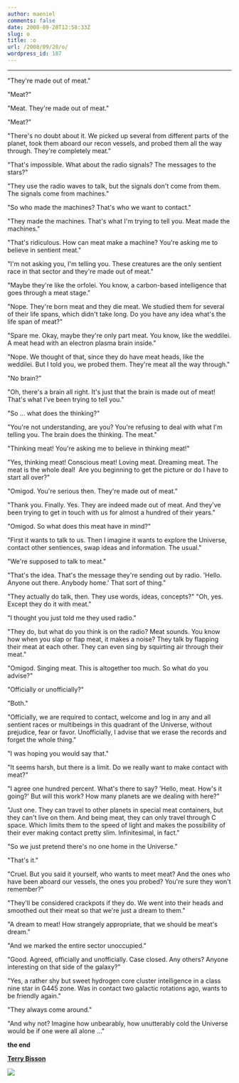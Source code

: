 ```yaml
---
author: maeniel
comments: false
date: 2008-09-28T12:58:33Z
slug: o
title: :o
url: /2008/09/28/o/
wordpress_id: 187
---
```


****







"They're made out of meat."




"Meat?"




"Meat. They're made out of meat."




"Meat?"




"There's no doubt about it. We picked up several from different parts of the planet, took them aboard our recon vessels, and probed them all the way through. They're completely meat." 




"That's impossible. What about the radio signals? The messages to the stars?"




"They use the radio waves to talk, but the signals don't come from them. The signals come from machines."




"So who made the machines? That's who we want to contact."




"They made the machines. That's what I'm trying to tell you. Meat made the machines." 




"That's ridiculous. How can meat make a machine? You're asking me to believe in sentient meat."




"I'm not asking you, I'm telling you. These creatures are the only sentient race in that sector and they're made out of meat."




"Maybe they're like the orfolei. You know, a carbon-based intelligence that goes through a meat stage."




"Nope. They're born meat and they die meat. We studied them for several of their life spans, which didn't take long. Do you have any idea what's the life span of meat?"




"Spare me. Okay, maybe they're only part meat. You know, like the weddilei. A meat head with an electron plasma brain inside."




"Nope. We thought of that, since they do have meat heads, like the weddilei. But I told you, we probed them. They're meat all the way through."




"No brain?"




"Oh, there's a brain all right. It's just that the brain is made out of meat! That's what I've been trying to tell you."




"So ... what does the thinking?" 




"You're not understanding, are you? You're refusing to deal with what I'm telling you. The brain does the thinking. The meat."




"Thinking meat! You're asking me to believe in thinking meat!"




"Yes, thinking meat! Conscious meat! Loving meat. Dreaming meat. The meat is the whole deal!  Are you beginning to get the picture or do I have to start all over?"




"Omigod. You're serious then. They're made out of meat."




"Thank you. Finally. Yes. They are indeed made out of meat. And they've been trying to get in touch with us for almost a hundred of their years."




"Omigod. So what does this meat have in mind?"




"First it wants to talk to us. Then I imagine it wants to explore the Universe, contact other sentiences, swap ideas and information. The usual."




"We're supposed to talk to meat."




"That's the idea. That's the message they're sending out by radio. 'Hello. Anyone out there. Anybody home.' That sort of thing."





"They actually do talk, then. They use words, ideas, concepts?"
"Oh, yes. Except they do it with meat."


"I thought you just told me they used radio."




"They do, but what do you think is on the radio? Meat sounds. You know how when you slap or flap meat, it makes a noise? They talk by flapping their meat at each other. They can even sing by squirting air through their meat." 




"Omigod. Singing meat. This is altogether too much. So what do you advise?"




"Officially or unofficially?" 




"Both."




"Officially, we are required to contact, welcome and log in any and all sentient races or multibeings in this quadrant of the Universe, without prejudice, fear or favor. Unofficially, I advise that we erase the records and forget the whole thing."




"I was hoping you would say that."




"It seems harsh, but there is a limit. Do we really want to make contact with meat?"




"I agree one hundred percent. What's there to say? 'Hello, meat. How's it going?' But will this work? How many planets are we dealing with here?"




"Just one. They can travel to other planets in special meat containers, but they can't live on them. And being meat, they can only travel through C space. Which limits them to the speed of light and makes the possibility of their ever making contact pretty slim. Infinitesimal, in fact."




"So we just pretend there's no one home in the Universe."




"That's it." 




"Cruel. But you said it yourself, who wants to meet meat? And the ones who have been aboard our vessels, the ones you probed? You're sure they won't remember?"




"They'll be considered crackpots if they do. We went into their heads and smoothed out their meat so that we're just a dream to them."




"A dream to meat! How strangely appropriate, that we should be meat's dream." 




"And we marked the entire sector unoccupied."




"Good. Agreed, officially and unofficially. Case closed. Any others? Anyone interesting on that side of the galaxy?"




"Yes, a rather shy but sweet hydrogen core cluster intelligence in a class nine star in G445 zone. Was in contact two galactic rotations ago, wants to be friendly again." 




"They always come around."




"And why not? Imagine how unbearably, how unutterably cold the Universe would be if one were all alone ..."




**the end**









**[Terry Bisson](http://www.terrybisson.com/index.html)**

[![](https://maeniel.files.wordpress.com/2008/09/the_sea.png)](https://maeniel.files.wordpress.com/2008/09/the_sea.png)

